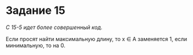 # Задание 15

*C 15-5 идет более совершенный код.*


Если просят найти максимальную длину, то x ∈ A заменяется 1, если минимальную, то на 0.
